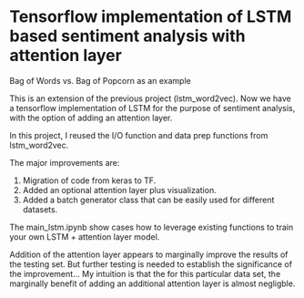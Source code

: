 # Tensorflow implementation of LSTM based sentiment analysis with attention layer
Bag of Words vs. Bag of Popcorn as an example 

This is an extension of the previous project (lstm_word2vec). Now we have a tensorflow implementation of LSTM for the purpose of sentiment analysis, with the option of adding an attention layer. 

In this project, I reused the I/O function and data prep functions from lstm_word2vec.  

The major improvements are: 
1. Migration of code from keras to TF. 
2. Added an optional attention layer plus visualization. 
3. Added a batch generator class that can be easily used for different datasets.  

The main_lstm.ipynb show cases how to leverage existing functions to train your own LSTM + attention layer model. 

Addition of the attention layer appears to marginally improve the results of the testing set. But further testing is needed to establish the significance of the improvement... My intuition is that the for this particular data set, the marginally benefit of adding an additional attention layer is almost negligble. 


